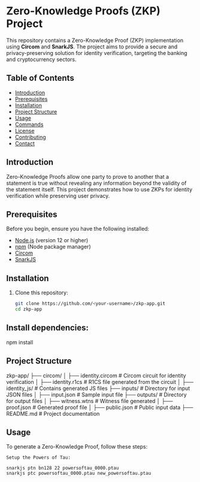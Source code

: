 # Zero-Knowledge Proofs (ZKP) Project

This repository contains a Zero-Knowledge Proof (ZKP) implementation using **Circom** and **SnarkJS**. The project aims to provide a secure and privacy-preserving solution for identity verification, targeting the banking and cryptocurrency sectors.

## Table of Contents

- [Introduction](#introduction)
- [Prerequisites](#prerequisites)
- [Installation](#installation)
- [Project Structure](#project-structure)
- [Usage](#usage)
- [Commands](#commands)
- [License](#license)
- [Contributing](#contributing)
- [Contact](#contact)

## Introduction

Zero-Knowledge Proofs allow one party to prove to another that a statement is true without revealing any information beyond the validity of the statement itself. This project demonstrates how to use ZKPs for identity verification while preserving user privacy.

## Prerequisites

Before you begin, ensure you have the following installed:

- [Node.js](https://nodejs.org/) (version 12 or higher)
- [npm](https://www.npmjs.com/) (Node package manager)
- [Circom](https://docs.circom.io/gettingstarted/installation/)
- [SnarkJS](https://github.com/iden3/snarkjs)

## Installation

1. Clone this repository:
   ```bash
   git clone https://github.com/<your-username>/zkp-app.git
   cd zkp-app

## Install dependencies:
npm install

## Project Structure
zkp-app/
├── circom/
│   ├── identity.circom        # Circom circuit for identity verification
│   ├── identity.r1cs          # R1CS file generated from the circuit
│   ├── identity_js/            # Contains generated JS files
├── inputs/                    # Directory for input JSON files
│   ├── input.json              # Sample input file
├── outputs/                   # Directory for output files
│   ├── witness.wtns            # Witness file generated
│   ├── proof.json              # Generated proof file
│   ├── public.json             # Public input data
├── README.md                   # Project documentation

## Usage

To generate a Zero-Knowledge Proof, follow these steps:

    Setup the Powers of Tau:
    
    snarkjs ptn bn128 22 powersoftau_0000.ptau
    snarkjs ptc powersoftau_0000.ptau new_powersoftau.ptau
